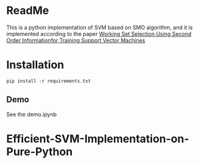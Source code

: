 # ReadMe
This is a python implementation of SVM based on SMO algorithm, and it is implemented according to the paper [Working Set Selection Using Second Order Informationfor Training Support Vector Machines](https://www.jmlr.org/papers/volume6/fan05a/fan05a.pdf)
# Installation

```
pip install -r requirements.txt
```

## Demo

See the demo.ipynb
# Efficient-SVM-Implementation-on-Pure-Python
